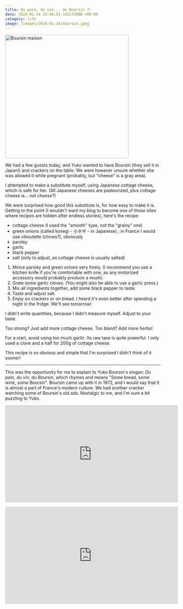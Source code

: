 ```yaml
---
title: Du pain, du vin... du Boursin ?!
date: 2024-01-14 22:46:51.142173000 +09:00
category: life
image: /images/2024-01-14/boursin.jpeg
---
```


<p class="flex-centered">
  <a href="{{ "/images/2024-01-14/boursin.jpeg" | relative_url }}" target="_blank">
    <img width="400px" alt="Boursin maison" class="image" src="{{ "/images/2024-01-14/boursin.jpeg" | relative_url }}" />
  </a>
</p>

We had a few guests today, and Yuko wanted to have Boursin (they sell it in Japan!) and crackers on the table. We were however unsure whether she was allowed it while pregnant (probably, but "cheese" is a gray area).

I attempted to make a substitute myself, using Japanese cottage cheese, which is safe for her. (All Japanese cheeses are pasteurized, plus cottage cheese is... _not cheese_?)

We were surprised how good this substitute is, for how easy to make it is.
Getting to the point (I wouldn't want my blog to become one of those sites where recipes are hidden after endless stories), here's the recipe:

- cottage cheese (I used the "smooth" type, not the "grainy" one)
- green onions (called konegi - 小ネギ - in Japanese) ; in France I would use ciboulette (chives?), obviously
- parsley
- garlic
- black pepper
- salt (only to adjust, as cottage cheese is usually salted)

1. Mince parsley and green onions very finely. (I recommend you use a kitchen knife if you're comfortable with one, as any motorized accessory would probably produce a mush).
2. Grate some garlic cloves. (You might also be able to use a garlic press.)
3. Mix all ingredients together, add some black pepper to taste.
4. Taste and adjust salt.
5. Enjoy on crackers or on bread. I heard it's even better after spending a night in the fridge. We'll see tomorrow!

I didn't write quantities, because I didn't measure myself. Adjust to your taste.

Too strong? Just add more cottage cheese. Too bland? Add more herbs!

For a start, avoid using too much garlic. Its raw tase is quite powerful. I only used a clove and a half for 200g of cottage cheese.

This recipe is so obvious and simple that I'm surprised I didn't think of it sooner!

---

This was the opportunity for me to explain to Yuko Boursin's slogan: _Du pain, du vin, du Boursin_, which rhymes and means "Some bread, some wine, some Boursin".
Boursin came up with it in 1972, and I would say that it is almost a part of France's modern culture. We had another cracker watching some of Boursin's old ads. Nostalgic to me, and I'm sure a bit puzzling to Yuko.

<p class="flex-centered">
  <iframe width="560" height="315" src="https://www.youtube.com/embed/Jr-sQUhFbJI?si=B5TZxMCH2wplYds_" title="YouTube video player" frameborder="0" allow="accelerometer; autoplay; clipboard-write; encrypted-media; gyroscope; picture-in-picture; web-share" allowfullscreen></iframe>
</p>

<p class="flex-centered">
  <iframe width="560" height="315" src="https://www.youtube.com/embed/wzaQPzVQbnE?si=5Td8TStB44URmK5d" title="YouTube video player" frameborder="0" allow="accelerometer; autoplay; clipboard-write; encrypted-media; gyroscope; picture-in-picture; web-share" allowfullscreen></iframe>
</p>
